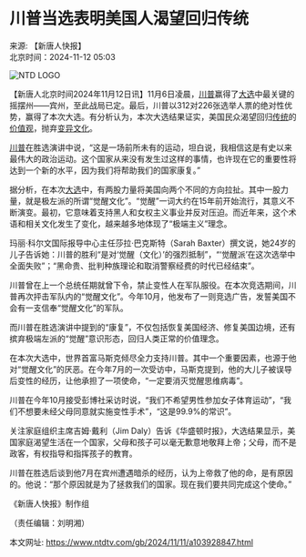# 川普当选表明美国人渴望回归传统

来源: 【新唐人快报】  
北京时间：2024-11-12 05:03

![NTD LOGO](/assets/themes/ntd/images/logo/logo_ntd_amp.png)

【新唐人北京时间2024年11月12日讯】11月6日凌晨，[川普](https://www.ntdtv.com/gb/focus/川普)赢得了[大选](https://www.ntdtv.com/gb/focus/大选)中最关键的摇摆州——宾州，至此战局已定。最后，川普以312对226张选举人票的绝对性优势，赢得了本次大选。有分析认为，本次大选结果证实，美国民众渴望回归[传统](https://www.ntdtv.com/gb/focus/传统)的[价值观](https://www.ntdtv.com/gb/focus/价值观)，抛弃[变异文化](https://www.ntdtv.com/gb/focus/变异文化)。

[川普](https://www.ntdtv.com/gb/focus/川普)在胜选演讲中说，“这是一场前所未有的运动，坦白说，我相信这是有史以来最伟大的政治运动。这个国家从来没有发生过这样的事情，也许现在它的重要性将达到一个新的水平，因为我们将帮助我们的国家康复。”

据分析，在本次[大选](https://www.ntdtv.com/gb/focus/大选)中，有两股力量将美国向两个不同的方向拉扯。其中一股力量，就是极左派的所谓“觉醒文化”。“觉醒”一词大约在15年前开始流行，其意义不断演变。最初，它意味着支持黑人和女权主义事业并反对压迫。而近年来，这个术语和相关文化发生了变化，越来越多地体现了“极端主义”理念。

玛丽‧科尔文国际报导中心主任莎拉‧巴克斯特（Sarah Baxter）撰文说，她24岁的儿子告诉她：川普的胜利“是对‘觉醒（文化）’的强烈抵制”，“‘觉醒派’在这次选举中全面失败”；“黑命贵、批判种族理论和取消警察经费的时代已经结束”。

川普曾在上一个总统任期就曾下令，禁止变性人在军队服役。在本次竞选期间，川普再次抨击军队内的“觉醒文化”。今年10月，他发布了一则竞选广告，发誓美国不会有一支信奉“觉醒文化”的军队。

而川普在胜选演讲中提到的“康复”，不仅包括恢复美国经济、修复美国边境，还有摈弃极端左派的“觉醒”意识形态，回归人类正常的价值理念。

在本次大选中，世界首富马斯克倾尽全力支持川普。其中一个重要因素，也源于他对“觉醒文化”的厌恶。在今年7月的一次受访中，马斯克提到，他的大儿子被误导后变性的经历，让他承担了一项使命，“一定要消灭觉醒思维病毒”。

川普在今年10月接受彭博社采访时说，“我们不希望男性参加女子体育运动”，“我们不想要未经父母同意就实施变性手术”，“这是99.9%的常识”。

关注家庭组织主席吉姆‧戴利（Jim Daly）告诉《华盛顿时报》，大选结果显示，美国家庭渴望生活在一个国家，父母和孩子可以毫无歉意地敬拜上帝；父母，而不是政客，有权指导和指挥孩子的教育。

川普在胜选后谈到他7月在宾州遭遇暗杀的经历，认为上帝救了他的命，是有原因的。他说：“那个原因就是为了拯救我们的国家。现在我们要共同完成这个使命。”

《新唐人快报》制作组

（责任编辑：刘明湘）

本文网址: https://www.ntdtv.com/gb/2024/11/11/a103928847.html